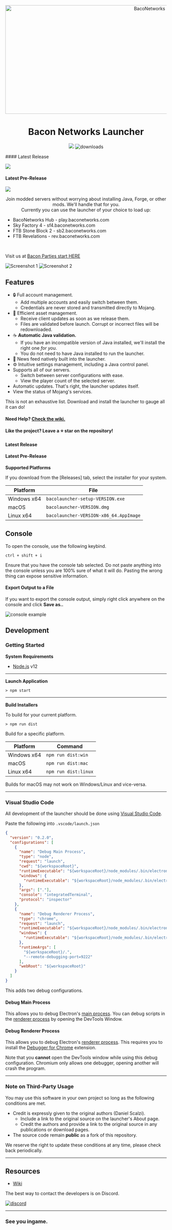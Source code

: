 <p align="center"><img src="./app/assets/images/ThDmbJD.png" width="885px" height="339px" alt="BacoNetworks"></p>

<h1 align="center">Bacon Networks Launcher</h1>

[<p align="center"><img src="https://travis-ci.org/BacoNetworks/BacoLauncher.svg?branch=master">](https://travis-ci.org/BacoNetworks/BacoLauncher) <img src="https://img.shields.io/github/downloads/BacoNetworks/BacoLauncher/total.svg?style=for-the-badge" alt="downloads"></p>

<p>
#### Latest Release

[![](https://img.shields.io/github/release/BacoNetworks/BacoLauncher.svg?style=flat-square)](https://github.com/BacoNetworks/BacoLauncher/releases/latest)

#### Latest Pre-Release
[![](https://img.shields.io/github/release/BacoNetworks/BacoLauncher/all.svg?style=flat-square)](https://github.com/BacoNetworks/BacoLauncher/releases)</p>

<p align="center">Join modded servers without worrying about installing Java, Forge, or other mods. We'll handle that for you.<br>
Currently you can use the launcher of your choice to load up:<br>
<ul>
 <li>BacoNetworks Hub - play.baconetworks.com</li>
 <li>Sky Factory 4 - sf4.baconetworks.com</li>
 <li>FTB Stone Block 2 - sb2.baconetworks.com</li>
 <li>FTB Revelations - rev.baconetworks.com</li>
</ul><br>

Visit us at <a href="https://www.baconetworks.com/">Bacon Parties start HERE</a></p>

![Screenshot 1](https://i.imgur.com/#)
![Screenshot 2](https://i.imgur.com/#)

## Features

* 🔒 Full account management.
  * Add multiple accounts and easily switch between them.
  * Credentials are never stored and transmitted directly to Mojang.
* 📂 Efficient asset management.
  * Receive client updates as soon as we release them.
  * Files are validated before launch. Corrupt or incorrect files will be redownloaded.
* ☕ **Automatic Java validation.**
  * If you have an incompatible version of Java installed, we'll install the right one *for you*.
  * You do not need to have Java installed to run the launcher.
* 📰 News feed natively built into the launcher.
* ⚙️ Intuitive settings management, including a Java control panel.
* Supports all of our servers.
  * Switch between server configurations with ease.
  * View the player count of the selected server.
* Automatic updates. That's right, the launcher updates itself.
*  View the status of Mojang's services.

This is not an exhaustive list. Download and install the launcher to gauge all it can do!

#### Need Help? [Check the wiki.][wiki]

#### Like the project? Leave a ⭐ star on the repository!


#### Latest Release



#### Latest Pre-Release


**Supported Platforms**

If you download from the [Releases] tab, select the installer for your system.

| Platform | File |
| -------- | ---- |
| Windows x64 | `bacolauncher-setup-VERSION.exe` |
| macOS | `bacolauncher-VERSION.dmg` |
| Linux x64 | `bacolauncher-VERSION-x86_64.AppImage` |

## Console

To open the console, use the following keybind.

```console
ctrl + shift + i
```

Ensure that you have the console tab selected. Do not paste anything into the console unless you are 100% sure of what it will do. Pasting the wrong thing can expose sensitive information.

#### Export Output to a File

If you want to export the console output, simply right click anywhere on the console and click **Save as..**

![console example](https://i.imgur.com/T5e73jP.png)


## Development

### Getting Started

**System Requirements**

* [Node.js][nodejs] v12

---


**Launch Application**

```console
> npm start
```

---

**Build Installers**

To build for your current platform.

```console
> npm run dist
```

Build for a specific platform.

| Platform    | Command              |
| ----------- | -------------------- |
| Windows x64 | `npm run dist:win`   |
| macOS       | `npm run dist:mac`   |
| Linux x64   | `npm run dist:linux` |

Builds for macOS may not work on Windows/Linux and vice-versa.

---

### Visual Studio Code

All development of the launcher should be done using [Visual Studio Code][vscode].

Paste the following into `.vscode/launch.json`

```JSON
{
  "version": "0.2.0",
  "configurations": [
    {
      "name": "Debug Main Process",
      "type": "node",
      "request": "launch",
      "cwd": "${workspaceRoot}",
      "runtimeExecutable": "${workspaceRoot}/node_modules/.bin/electron",
      "windows": {
        "runtimeExecutable": "${workspaceRoot}/node_modules/.bin/electron.cmd"
      },
      "args": ["."],
      "console": "integratedTerminal",
      "protocol": "inspector"
    },
    {
      "name": "Debug Renderer Process",
      "type": "chrome",
      "request": "launch",
      "runtimeExecutable": "${workspaceRoot}/node_modules/.bin/electron",
      "windows": {
        "runtimeExecutable": "${workspaceRoot}/node_modules/.bin/electron.cmd"
      },
      "runtimeArgs": [
        "${workspaceRoot}/.",
        "--remote-debugging-port=9222"
      ],
      "webRoot": "${workspaceRoot}"
    }
  ]
}
```

This adds two debug configurations.

#### Debug Main Process

This allows you to debug Electron's [main process][mainprocess]. You can debug scripts in the [renderer process][rendererprocess] by opening the DevTools Window.

#### Debug Renderer Process

This allows you to debug Electron's [renderer process][rendererprocess]. This requires you to install the [Debugger for Chrome][chromedebugger] extension.

Note that you **cannot** open the DevTools window while using this debug configuration. Chromium only allows one debugger, opening another will crash the program.

---

### Note on Third-Party Usage

You may use this software in your own project so long as the following conditions are met.

* Credit is expressly given to the original authors (Daniel Scalzi).
  * Include a link to the original source on the launcher's About page.
  * Credit the authors and provide a link to the original source in any publications or download pages.
* The source code remain **public** as a fork of this repository.

We reserve the right to update these conditions at any time, please check back periodically.

---

## Resources

* [Wiki][wiki]

The best way to contact the developers is on Discord.

[![discord] ][discord]

---

### See you ingame.


[nodejs]: https://nodejs.org/en/ 'Node.js'
[vscode]: https://code.visualstudio.com/ 'Visual Studio Code'
[mainprocess]: https://electronjs.org/docs/tutorial/application-architecture#main-and-renderer-processes 'Main Process'
[rendererprocess]: https://electronjs.org/docs/tutorial/application-architecture#main-and-renderer-processes 'Renderer Process'
[chromedebugger]: https://marketplace.visualstudio.com/items?itemName=msjsdiag.debugger-for-chrome 'Debugger for Chrome'
[discord]: https://discord.gg/zNWUXdt 'Discord'
[wiki]: https://github.com/BacoNetworks/BacoLauncher/wiki 'wiki'

